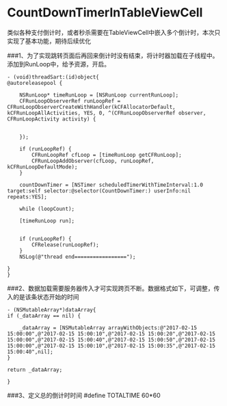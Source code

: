 # CountDownTimerInTableViewCell
类似各种支付倒计时，或者秒杀需要在TableViewCell中嵌入多个倒计时，本次只实现了基本功能，期待后续优化

###1、为了实现跳转页面后再回来倒计时没有结束，将计时器加载在子线程中。添加到RunLoop中，给予资源，开启。

	- (void)threadSart:(id)object{
    @autoreleasepool {
        
        NSRunLoop* timeRunLoop = [NSRunLoop currentRunLoop];
        CFRunLoopObserverRef runLoopRef = CFRunLoopObserverCreateWithHandler(kCFAllocatorDefault, kCFRunLoopAllActivities, YES, 0, ^(CFRunLoopObserverRef observer, CFRunLoopActivity activity) {
            
            
        });
        
        if (runLoopRef) {
            CFRunLoopRef cfLoop = [timeRunLoop getCFRunLoop];
            CFRunLoopAddObserver(cfLoop, runLoopRef, kCFRunLoopDefaultMode);
        }
        
        countDownTimer = [NSTimer scheduledTimerWithTimeInterval:1.0 target:self selector:@selector(CountDownTimer:) userInfo:nil repeats:YES];
    
        while (loopCount);
        
        [timeRunLoop run];

        
        if (runLoopRef) {
            CFRelease(runLoopRef);
        }
        NSLog(@"thread end=================");
        
    }    
	}
	
###2、数据加载需要服务器传入才可实现跨页不断。数据格式如下，可调整，传入的是该条状态开始的时间

	- (NSMutableArray*)dataArray{
    if (_dataArray == nil) {
        
        _dataArray = [NSMutableArray arrayWithObjects:@"2017-02-15  15:00:00",@"2017-02-15 15:00:10",@"2017-02-15 15:00:20",@"2017-02-15 15:00:00",@"2017-02-15 15:00:40",@"2017-02-15 15:00:50",@"2017-02-15 15:00:00",@"2017-02-15 15:00:10",@"2017-02-15 15:00:35",@"2017-02-15 15:00:40",nil];
    }
    
    return _dataArray;
    
	}
	
###3、定义总的倒计时时间 
 #define TOTALTIME   60*60


